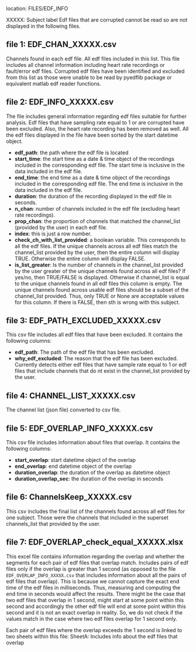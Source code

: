 
location: FILES/EDF_INFO

XXXXX: Subject label
Edf files that are corrupted cannot be read so are not displayed in the following files.

## file 1: EDF_CHAN_XXXXX.csv

Channels found in each edf file. All edf files included in this list.
This file includes all channel information including heart rate recordings or fault/error edf files.
Corrupted edf files have been identified and excluded from this list as those were unable to be read 
by pyedflib package or equivalent matlab edf reader functions.

## file 2: EDF_INFO_XXXXX.csv

The file includes general information regarding edf files suitable for further analysis.
Edf files that have sampling rate equal to 1 or are corrupted have been excluded.
Also, the heart rate recording has been removed as well.
All the edf files displayed in the file have been sorted by the start datetime object.

- **edf_path**: the path where the edf file is located
- **start_time**: the start time as a date & time object of the recordings included in the corresponding edf file. 
                  The start time is inclusive in the data included in the edf file.
- **end_time**: the end time as a date & time object of the recordings included in the corresponding edf file. 
                The end time is inclusive in the data included in the edf file. 
- **duration**: the duration of the recording displayed in the edf file in seconds.
- **n_chan**: number of channels included in the edf file (excluding heart rate recordings).
- **prop_chan**: the proportion of channels that matched the channel_list (provided by the user) in each edf file.
- **index**: this is just a row number. 
- **check_ch_with_list_provided**: a boolean variable. This corresponds to all the edf files. If the unique channels across all edf files 
match the channel_list provided by the user, then the entire column will display TRUE. Otherwise the entire column will display FALSE.
- **is_list_greater**: Is the number of channels in the channel_list provided by the user greater of the unique channels found across all edf files?
If yes/no, then TRUE/FALSE is displayed. Otherwise if channel_list is equal to the unique channels found in all edf files this column is empty.
The unique channels found across usable edf files should be a subset of the channel_list provided. 
Thus, only TRUE or None are acceptable values for this column.
If there is FALSE, then sth is wrong with this subject.

## file 3: EDF_PATH_EXCLUDED_XXXXX.csv

This csv file includes all edf files that have been excluded. It contains the following columns:
- **edf_path**: The path of the edf file that has been excluded.
- **why_edf_excluded**: The reason that the edf file has been excluded. Currently detects either edf files that have sample rate equal to 1 or
edf files that include channels that do nt exist in the channel_list provided by the user.
 
## file 4: CHANNEL_LIST_XXXXX.csv

The channel list (json file) converted to csv file.

## file 5: EDF_OVERLAP_INFO_XXXXX.csv

This csv file includes information about files that overlap. It contains the following columns:
- **start_overlap**: start datetime object of the overlap
- **end_overlap**: end datetime object of the overlap
- **duration_overlap**: the duration of the overlap as datetime object
- **duration_overlap_sec**: the duration of the overlap in seconds

## file 6: ChannelsKeep_XXXXX.csv

This csv includes the final list of the channels found across all edf files for one subject.
Those were the channels that included in the superset channels_list that provided by the user.

## file 7: EDF_OVERLAP_check_equal_XXXXX.xlsx

This excel file contains information regarding the overlap and whether the segments for each pair of edf files that overlap match.
Includes pairs of edf files only if the overlap is greater than 1 second (as opposed to the file `EDF_OVERLAP_INFO_XXXXX.csv` that includes 
information about all the pairs of edf files that overlap). This is because we cannot capture the exact end time of the edf files in milliseconds.
Thus, measuring and computing the end time in seconds would affect the results. There might be the case that two edf files that overlap in 1 second, 
might start at some point within this second and accordingly the other edf file will end at some point within this second and it is not an exact overlap in reality.
So, we do not check if the values match in the case where two edf files overlap for 1 second only.

Each pair of edf files where the overlap exceeds the 1 second is linked to two sheets within this file:
SheetA: Includes info about the edf files that overlap



